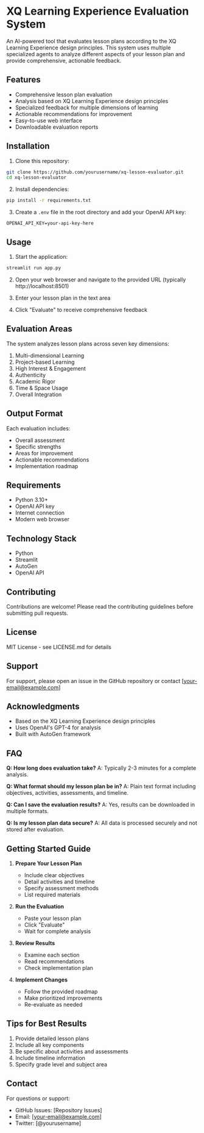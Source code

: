# XQ Learning Experience Evaluation System

An AI-powered tool that evaluates lesson plans according to the XQ Learning Experience design principles. This system uses multiple specialized agents to analyze different aspects of your lesson plan and provide comprehensive, actionable feedback.

## Features

- Comprehensive lesson plan evaluation
- Analysis based on XQ Learning Experience design principles
- Specialized feedback for multiple dimensions of learning
- Actionable recommendations for improvement
- Easy-to-use web interface
- Downloadable evaluation reports

## Installation

1. Clone this repository:
```bash
git clone https://github.com/yourusername/xq-lesson-evaluator.git
cd xq-lesson-evaluator
```

2. Install dependencies:
```bash
pip install -r requirements.txt
```

3. Create a `.env` file in the root directory and add your OpenAI API key:
```
OPENAI_API_KEY=your-api-key-here
```

## Usage

1. Start the application:
```bash
streamlit run app.py
```

2. Open your web browser and navigate to the provided URL (typically http://localhost:8501)

3. Enter your lesson plan in the text area

4. Click "Evaluate" to receive comprehensive feedback

## Evaluation Areas

The system analyzes lesson plans across seven key dimensions:

1. Multi-dimensional Learning
2. Project-based Learning
3. High Interest & Engagement
4. Authenticity
5. Academic Rigor
6. Time & Space Usage
7. Overall Integration

## Output Format

Each evaluation includes:
- Overall assessment
- Specific strengths
- Areas for improvement
- Actionable recommendations
- Implementation roadmap

## Requirements

- Python 3.10+
- OpenAI API key
- Internet connection
- Modern web browser

## Technology Stack

- Python
- Streamlit
- AutoGen
- OpenAI API

## Contributing

Contributions are welcome! Please read the contributing guidelines before submitting pull requests.

## License

MIT License - see LICENSE.md for details

## Support

For support, please open an issue in the GitHub repository or contact [your-email@example.com]

## Acknowledgments

- Based on the XQ Learning Experience design principles
- Uses OpenAI's GPT-4 for analysis
- Built with AutoGen framework

## FAQ

**Q: How long does evaluation take?**
A: Typically 2-3 minutes for a complete analysis.

**Q: What format should my lesson plan be in?**
A: Plain text format including objectives, activities, assessments, and timeline.

**Q: Can I save the evaluation results?**
A: Yes, results can be downloaded in multiple formats.

**Q: Is my lesson plan data secure?**
A: All data is processed securely and not stored after evaluation.

## Getting Started Guide

1. **Prepare Your Lesson Plan**
   - Include clear objectives
   - Detail activities and timeline
   - Specify assessment methods
   - List required materials

2. **Run the Evaluation**
   - Paste your lesson plan
   - Click "Evaluate"
   - Wait for complete analysis

3. **Review Results**
   - Examine each section
   - Read recommendations
   - Check implementation plan

4. **Implement Changes**
   - Follow the provided roadmap
   - Make prioritized improvements
   - Re-evaluate as needed

## Tips for Best Results

1. Provide detailed lesson plans
2. Include all key components
3. Be specific about activities and assessments
4. Include timeline information
5. Specify grade level and subject area

## Contact

For questions or support:
- GitHub Issues: [Repository Issues]
- Email: [your-email@example.com]
- Twitter: [@yourusername]
